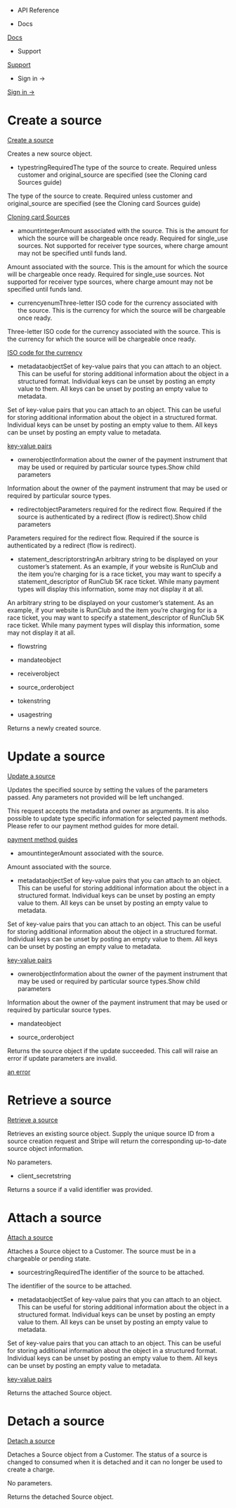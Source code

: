 - API Reference

- Docs

[Docs](/)

- Support

[Support](https://support.stripe.com)

- Sign in →

[Sign in →](https://dashboard.stripe.com/login)

# Create a source

[Create a source](/api/sources/create)

Creates a new source object.

- typestringRequiredThe type of the source to create. Required unless customer and original_source are specified (see the Cloning card Sources guide)

The type of the source to create. Required unless customer and original_source are specified (see the Cloning card Sources guide)

[Cloning card Sources](/sources/connect#cloning-card-sources)

- amountintegerAmount associated with the source. This is the amount for which the source will be chargeable once ready. Required for single_use sources. Not supported for receiver type sources, where charge amount may not be specified until funds land.

Amount associated with the source. This is the amount for which the source will be chargeable once ready. Required for single_use sources. Not supported for receiver type sources, where charge amount may not be specified until funds land.

- currencyenumThree-letter ISO code for the currency associated with the source. This is the currency for which the source will be chargeable once ready.

Three-letter ISO code for the currency associated with the source. This is the currency for which the source will be chargeable once ready.

[ISO code for the currency](https://stripe.com/docs/currencies)

- metadataobjectSet of key-value pairs that you can attach to an object. This can be useful for storing additional information about the object in a structured format. Individual keys can be unset by posting an empty value to them. All keys can be unset by posting an empty value to metadata.

Set of key-value pairs that you can attach to an object. This can be useful for storing additional information about the object in a structured format. Individual keys can be unset by posting an empty value to them. All keys can be unset by posting an empty value to metadata.

[key-value pairs](/api/metadata)

- ownerobjectInformation about the owner of the payment instrument that may be used or required by particular source types.Show child parameters

Information about the owner of the payment instrument that may be used or required by particular source types.

- redirectobjectParameters required for the redirect flow. Required if the source is authenticated by a redirect (flow is redirect).Show child parameters

Parameters required for the redirect flow. Required if the source is authenticated by a redirect (flow is redirect).

- statement_descriptorstringAn arbitrary string to be displayed on your customer’s statement. As an example, if your website is RunClub and the item you’re charging for is a race ticket, you may want to specify a statement_descriptor of RunClub 5K race ticket. While many payment types will display this information, some may not display it at all.

An arbitrary string to be displayed on your customer’s statement. As an example, if your website is RunClub and the item you’re charging for is a race ticket, you may want to specify a statement_descriptor of RunClub 5K race ticket. While many payment types will display this information, some may not display it at all.

- flowstring

- mandateobject

- receiverobject

- source_orderobject

- tokenstring

- usagestring

Returns a newly created source.

# Update a source

[Update a source](/api/sources/update)

Updates the specified source by setting the values of the parameters passed. Any parameters not provided will be left unchanged.

This request accepts the metadata and owner as arguments. It is also possible to update type specific information for selected payment methods. Please refer to our payment method guides for more detail.

[payment method guides](/sources)

- amountintegerAmount associated with the source.

Amount associated with the source.

- metadataobjectSet of key-value pairs that you can attach to an object. This can be useful for storing additional information about the object in a structured format. Individual keys can be unset by posting an empty value to them. All keys can be unset by posting an empty value to metadata.

Set of key-value pairs that you can attach to an object. This can be useful for storing additional information about the object in a structured format. Individual keys can be unset by posting an empty value to them. All keys can be unset by posting an empty value to metadata.

[key-value pairs](/api/metadata)

- ownerobjectInformation about the owner of the payment instrument that may be used or required by particular source types.Show child parameters

Information about the owner of the payment instrument that may be used or required by particular source types.

- mandateobject

- source_orderobject

Returns the source object if the update succeeded. This call will raise an error if update parameters are invalid.

[an error](#errors)

# Retrieve a source

[Retrieve a source](/api/sources/retrieve)

Retrieves an existing source object. Supply the unique source ID from a source creation request and Stripe will return the corresponding up-to-date source object information.

No parameters.

- client_secretstring

Returns a source if a valid identifier was provided.

# Attach a source

[Attach a source](/api/sources/attach)

Attaches a Source object to a Customer. The source must be in a chargeable or pending state.

- sourcestringRequiredThe identifier of the source to be attached.

The identifier of the source to be attached.

- metadataobjectSet of key-value pairs that you can attach to an object. This can be useful for storing additional information about the object in a structured format. Individual keys can be unset by posting an empty value to them. All keys can be unset by posting an empty value to metadata.

Set of key-value pairs that you can attach to an object. This can be useful for storing additional information about the object in a structured format. Individual keys can be unset by posting an empty value to them. All keys can be unset by posting an empty value to metadata.

[key-value pairs](/api/metadata)

Returns the attached Source object.

# Detach a source

[Detach a source](/api/sources/detach)

Detaches a Source object from a Customer. The status of a source is changed to consumed when it is detached and it can no longer be used to create a charge.

No parameters.

Returns the detached Source object.
